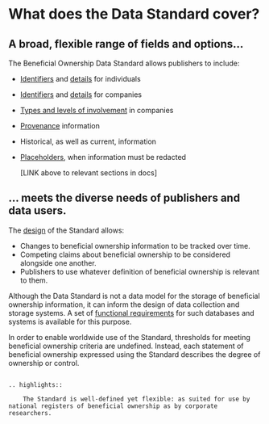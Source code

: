# What does the Data Standard cover?

<h2>A broad, flexible range of fields and options...</h2>

The Beneficial Ownership Data Standard allows publishers to include:

* [Identifiers](identifiers.md) and [details](data-schema-reference.md#personstatement) for individuals
* [Identifiers](identifiers.md) and [details](data-schema-reference.md#entitystatement) for companies
* [Types and levels of involvement](data-schema-reference.md#interest) in companies
* [Provenance](provenance.md) information
* Historical, as well as current, information
* [Placeholders](data-schema-reference.md#unspecified), when information must be redacted

	[LINK above to relevant sections in docs]


<h2>... meets the diverse needs of publishers and data users.</h2>

The [design](modelling-beneficial-ownership-info.md) of the Standard allows:

* Changes to beneficial ownership information to be tracked over time.
* Competing claims about beneficial ownership to be considered alongside one another.
* Publishers to use whatever definition of beneficial ownership is relevant to them.

Although the Data Standard is not a data model for the storage of beneficial ownership information, it can inform the design of data collection and storage systems. A set of [functional requirements](functional-requirements.md) for such databases and systems is available for this purpose.

In order to enable worldwide use of the Standard, thresholds for meeting beneficial ownership criteria are undefined. Instead, each statement of beneficial ownership expressed using the Standard describes the degree of ownership or control.

```eval_rst 

.. highlights:: 
    
    The Standard is well-defined yet flexible: as suited for use by national registers of beneficial ownership as by corporate researchers.

``` 





